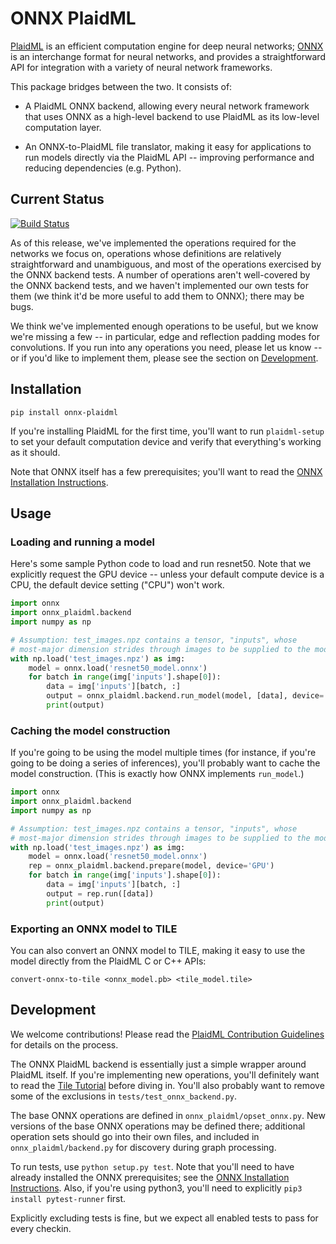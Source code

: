 # ONNX PlaidML

[PlaidML](https://github.com/plaidml/plaidml) is an efficient computation engine for deep neural networks; [ONNX](https://onnx.ai/) is an interchange format for neural networks, and provides a straightforward API for integration with a variety of neural network frameworks.

This package bridges between the two.  It consists of:

* A PlaidML ONNX backend, allowing every neural network framework that uses ONNX as a high-level backend to use PlaidML as its low-level computation layer.

* An ONNX-to-PlaidML file translator, making it easy for applications to run models directly via the PlaidML API -- improving performance and reducing dependencies (e.g. Python).

## Current Status

[![Build Status](https://travis-ci.org/earhart/onnx-plaidml.svg?branch=master)](https://travis-ci.org/plaidml/onnx-plaidml)

As of this release, we've implemented the operations required for the networks we focus on, operations whose definitions are relatively straightforward and unambiguous, and most of the operations exercised by the ONNX backend tests.  A number of operations aren't well-covered by the ONNX backend tests, and we haven't implemented our own tests for them (we think it'd be more useful to add them to ONNX); there may be bugs.

We think we've implemented enough operations to be useful, but we know we're missing a few -- in particular, edge and reflection padding modes for convolutions.  If you run into any operations you need, please let us know -- or if you'd like to implement them, please see the section on [Development](#development).

## Installation

`pip install onnx-plaidml`

If you're installing PlaidML for the first time, you'll want to run `plaidml-setup` to set your default computation device and verify that everything's working as it should.

Note that ONNX itself has a few prerequisites; you'll want to read the [ONNX Installation Instructions](https://github.com/onnx/onnx).

## Usage

### Loading and running a model

Here's some sample Python code to load and run resnet50.  Note that we explicitly request the GPU device -- unless your default compute device is a CPU, the default device setting ("CPU") won't work.

```python
import onnx
import onnx_plaidml.backend
import numpy as np

# Assumption: test_images.npz contains a tensor, "inputs", whose
# most-major dimension strides through images to be supplied to the model.
with np.load('test_images.npz') as img:
    model = onnx.load('resnet50_model.onnx')
    for batch in range(img['inputs'].shape[0]):
        data = img['inputs'][batch, :]
        output = onnx_plaidml.backend.run_model(model, [data], device='GPU')
        print(output)
```

### Caching the model construction

If you're going to be using the model multiple times (for instance, if you're going to be doing a series of inferences),
you'll probably want to cache the model construction.  (This is exactly how ONNX implements `run_model`.)

```python
import onnx
import onnx_plaidml.backend
import numpy as np

# Assumption: test_images.npz contains a tensor, "inputs", whose
# most-major dimension strides through images to be supplied to the model.
with np.load('test_images.npz') as img:
    model = onnx.load('resnet50_model.onnx')
    rep = onnx_plaidml.backend.prepare(model, device='GPU')
    for batch in range(img['inputs'].shape[0]):
        data = img['inputs'][batch, :]
        output = rep.run([data])
        print(output)
```

### Exporting an ONNX model to TILE

You can also convert an ONNX model to TILE, making it easy to use the model directly from the PlaidML C or C++ APIs:

    convert-onnx-to-tile <onnx_model.pb> <tile_model.tile>

## Development

We welcome contributions!  Please read the [PlaidML Contribution Guidelines](https://github.com/plaidml/plaidml/blob/master/CONTRIBUTING.md) for details on the process.

The ONNX PlaidML backend is essentially just a simple wrapper around PlaidML itself.  If you're implementing new operations, you'll definitely want to read the [Tile Tutorial](https://github.com/plaidml/plaidml/wiki/Tile-Tutorial) before diving in.  You'll also probably want to remove some of the exclusions in `tests/test_onnx_backend.py`.

The base ONNX operations are defined in `onnx_plaidml/opset_onnx.py`.  New versions of the base ONNX operations may be defined there; additional operation sets should go into their own files, and included in `onnx_plaidml/backend.py` for discovery during graph processing.

To run tests, use `python setup.py test`.  Note that you'll need to have already installed the ONNX prerequisites; see the [ONNX Installation Instructions](https://github.com/onnx/onnx).  Also, if you're using python3, you'll need to explicitly `pip3 install pytest-runner` first.

Explicitly excluding tests is fine, but we expect all enabled tests to pass for every checkin.
